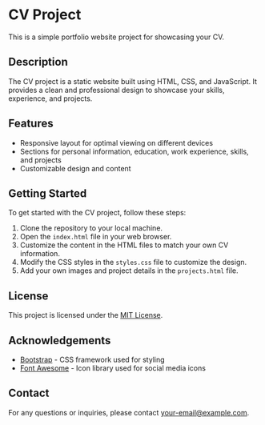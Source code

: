 # CV Project

This is a simple portfolio website project for showcasing your CV.

## Description

The CV project is a static website built using HTML, CSS, and JavaScript. It provides a clean and professional design to showcase your skills, experience, and projects.

## Features

- Responsive layout for optimal viewing on different devices
- Sections for personal information, education, work experience, skills, and projects
- Customizable design and content

## Getting Started

To get started with the CV project, follow these steps:

1. Clone the repository to your local machine.
2. Open the `index.html` file in your web browser.
3. Customize the content in the HTML files to match your own CV information.
4. Modify the CSS styles in the `styles.css` file to customize the design.
5. Add your own images and project details in the `projects.html` file.

## License

This project is licensed under the [MIT License](LICENSE).

## Acknowledgements

- [Bootstrap](https://getbootstrap.com/) - CSS framework used for styling
- [Font Awesome](https://fontawesome.com/) - Icon library used for social media icons

## Contact

For any questions or inquiries, please contact [your-email@example.com](mailto:your-email@example.com).